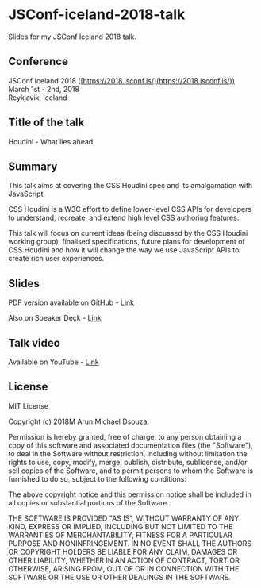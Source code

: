 # JSConf-iceland-2018-talk
Slides for my JSConf Iceland 2018 talk.

## Conference
JSConf Iceland 2018 ([https://2018.jsconf.is/](https://2018.jsconf.is/))
<br/>
March 1st - 2nd, 2018
<br/>
Reykjavik, Iceland

## Title of the talk
Houdini - What lies ahead.

## Summary
This talk aims at covering the CSS Houdini spec and its amalgamation with JavaScript.

CSS Houdini is a W3C effort to define lower-level CSS APIs for developers to understand, recreate, and extend high level CSS authoring features.

This talk will focus on current ideas (being discussed by the CSS Houdini working group), finalised specifications, future plans for development of CSS Houdini and how it will change the way we use JavaScript APIs to create rich user experiences.

## Slides
PDF version available on GitHub - 
[Link](https://github.com/ArunMichaelDsouza/JSConf-iceland-2018-talk/blob/master/slides/Houdini%20-%20What%20lies%20ahead.pdf)

Also on Speaker Deck - 
[Link](https://speakerdeck.com/arunmichaeldsouza/houdini-what-lies-ahead-jsconf-iceland-2018)

## Talk video
Available on YouTube -
[Link](https://www.youtube.com/watch?v=3Nv9muOkb6k&t=5610s)

## License
MIT License

Copyright (c) 2018M Arun Michael Dsouza.

Permission is hereby granted, free of charge, to any person obtaining a copy
of this software and associated documentation files (the "Software"), to deal
in the Software without restriction, including without limitation the rights
to use, copy, modify, merge, publish, distribute, sublicense, and/or sell
copies of the Software, and to permit persons to whom the Software is
furnished to do so, subject to the following conditions:

The above copyright notice and this permission notice shall be included in all
copies or substantial portions of the Software.

THE SOFTWARE IS PROVIDED "AS IS", WITHOUT WARRANTY OF ANY KIND, EXPRESS OR
IMPLIED, INCLUDING BUT NOT LIMITED TO THE WARRANTIES OF MERCHANTABILITY,
FITNESS FOR A PARTICULAR PURPOSE AND NONINFRINGEMENT. IN NO EVENT SHALL THE
AUTHORS OR COPYRIGHT HOLDERS BE LIABLE FOR ANY CLAIM, DAMAGES OR OTHER
LIABILITY, WHETHER IN AN ACTION OF CONTRACT, TORT OR OTHERWISE, ARISING FROM,
OUT OF OR IN CONNECTION WITH THE SOFTWARE OR THE USE OR OTHER DEALINGS IN THE
SOFTWARE.



